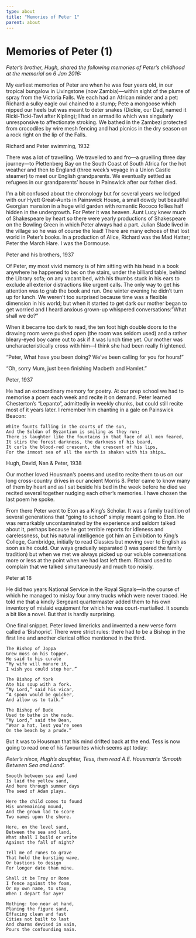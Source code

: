 ```yaml
---
type: about
title: "Memories of Peter 1"
parent: about
---
```


Memories of Peter (1)
=====================

_Peter’s brother, Hugh, shared the following memories of Peter’s childhood at
the memorial on 6 Jan 2016:_

My earliest memories of Peter are when he was four years old, in our tropical
bungalow in Livingstone (now Zambia)—within sight of the plume of spray from
the Victoria Falls. We each had an African minder and a pet: Richard a sulky
eagle owl chained to a stump; Pete a mongoose which nipped our heels but was
meant to deter snakes (Dickie, our Dad, named it Ricki-Ticki-Tavi after
Kipling); I had an armadillo which was singularly unresponsive to affectionate
stroking. We bathed in the Zambezi protected from crocodiles by wire mesh
fencing and had picnics in the dry season on a rock right on the lip of the
Falls.

Richard and Peter swimming, 1932

There was a lot of travelling. We travelled to and fro—a gruelling three day
journey—to Plettenberg Bay on the South Coast of South Africa for the hot
weather and then to England (three week’s voyage in a Union Castle steamer) to
meet our English grandparents. We eventually settled as refugees in our
grandparents’ house in Painswick after our father died.

I’m a bit confused about the chronology but for several years we lodged with
our Hyett Great-Aunts in Painswick House, a small dowdy but beautiful Georgian
mansion in a huge wild garden with romantic Rococo follies half hidden in the
undergrowth. For Peter it was heaven. Aunt Lucy knew much of Shakespeare by
heart so there were yearly productions of Shakespeare on the Bowling Green in
which Peter always had a part. Julian Slade lived in the village so he was of
course the lead! There are many echoes of that lost world in Peter’s books. In
a production of Alice, Richard was the Mad Hatter; Peter the March Hare. I was
the Dormouse.

Peter and his brothers, 1937

Of Peter, my most vivid memory is of him sitting with his head in a book
anywhere he happened to be: on the stairs, under the billiard table, behind
the Library sofa; on any vacant bed, with his thumbs stuck in his ears to
exclude all exterior distractions like urgent calls. The only way to get his
attention was to grab the book and run. One winter evening he didn’t turn up
for lunch. We weren’t too surprised because time was a flexible dimension in
his world; but when it started to get dark our mother began to get worried and
I heard anxious grown-up whispered conversations:”What shall we do?”

When it became too dark to read, the ten foot high double doors to the drawing
room were pushed open (the room was seldom used) and a rather bleary-eyed boy
came out to ask if it was lunch time yet. Our mother was uncharacteristically
cross with him—I think she had been really frightened.

“Peter, What have you been doing? We’ve been calling for you for hours!”

“Oh, sorry Mum, just been finishing Macbeth and Hamlet.”

Peter, 1937

He had an extraordinary memory for poetry. At our prep school we had to
memorise a poem each week and recite it on demand. Peter learned Chesterton’s
“Lepanto“, admittedly in weekly chunks, but could still recite most of it
years later. I remember him chanting in a gale on Painswick Beacon:

    White founts falling in the courts of the sun,
    And the Soldan of Byzantium is smiling as they run;
    There is laughter like the fountains in that face of all men feared,
    It stirs the forest darkness, the darkness of his beard,
    It curls the blood-red crescent, the crescent of his lips,
    For the inmost sea of all the earth is shaken with his ships…

Hugh, David, Nan & Peter, 1938

Our mother loved Housman’s poems and used to recite them to us on our long
cross-country drives in our ancient Morris 8. Peter came to know many of them
by heart and as I sat beside his bed in the week before he died we recited
several together nudging each other’s memories. I have chosen the last poem he
spoke.

From there Peter went to Eton as a King’s Scholar. It was a family tradition
of several generations that “going to school” simply meant going to Eton. He
was remarkably uncontaminated by the experience and seldom talked about it,
perhaps because he got terrible reports for idleness and carelessness, but his
natural intelligence got him an Exhibition to King’s College, Cambridge,
initially to read Classics but moving over to English as soon as he could. Our
ways gradually separated (I was spared the family tradition) but when we met
we always picked up our voluble conversations more or less at the point when
we had last left them. Richard used to complain that we talked simultaneously
and much too noisily.

Peter at 18

He did two years National Service in the Royal Signals—in the course of which
he managed to mislay four army trucks which were never traced. He told me that
a kindly Sergeant quartermaster added them to his own inventory of mislaid
equipment for which he was court-martialled. It sounds a bit like a novel. But
that is hardly surprising.

One final snippet. Peter loved limericks and invented a new verse form called
a ‘Bishopric’. There were strict rules: there had to be a Bishop in the first
line and another clerical office mentioned in the third.

    The Bishop of Joppa
    Grew moss on his topper.
    He said to his curate
    “My wife will manure it,
    I wish you could stop her.”

    The Bishop of York
    Ate his soup with a fork.
    “My Lord,” said his vicar,
    “A spoon would be quicker,
    And allow us to talk.”

    The Bishop of Bude
    Used to bathe in the nude.
    “My Lord,” said the Dean,
    “Wear a hat, lest you’re seen
    On the beach by a prude.”

But it was to Housman that his mind drifted back at the end. Tess is now going
to read one of his favourites which seems apt today:

_Peter’s niece, Hugh’s daughter, Tess, then read A.E. Housman‘s ‘Smooth Between
Sea and Land’._

    Smooth between sea and land
    Is laid the yellow sand,
    And here through summer days
    The seed of Adam plays.

    Here the child comes to found
    His unremaining mound,
    And the grown lad to score
    Two names upon the shore.

    Here, on the level sand,
    Between the sea and land,
    What shall I build or write
    Against the fall of night?

    Tell me of runes to grave
    That hold the bursting wave,
    Or bastions to design
    For longer date than mine.

    Shall it be Troy or Rome
    I fence against the foam,
    Or my own name, to stay
    When I depart for aye?

    Nothing: too near at hand,
    Planing the figure sand,
    Effacing clean and fast
    Cities not built to last
    And charms devised in vain,
    Pours the confounding main.

